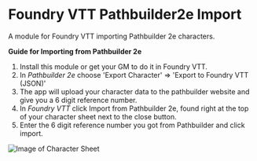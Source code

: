 # Foundry VTT Pathbuilder2e Import
A module for Foundry VTT importing Pathbuilder 2e characters.

**Guide for Importing from Pathbuilder 2e**

1) Install this module or get your GM to do it in Foundry VTT.
2) In *Pathbuilder 2e* choose 'Export Character' => 'Export to Foundry VTT (JSON)'
3) The app will upload your character data to the pathbuilder website and give you a 6 digit reference number.
4) In *Foundry VTT* click Import from Pathbuilder 2e, found right at the top of your character sheet next to the close button.
5) Enter the 6 digit reference number you got from Pathbuilder and click import.

![Image of Character Sheet](https://github.com/Doctor-Unspeakable/foundry-pathbuilder2e-import/blob/master/button_location.jpg?raw=true)
